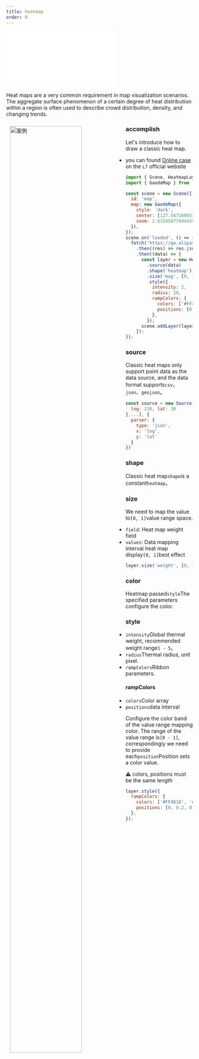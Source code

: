 ```yaml
---
title: heatmap
order: 0
---
```


<embed src="@/docs/api/common/style.md"></embed>

Heat maps are a very common requirement in map visualization scenarios. The aggregate surface phenomenon of a certain degree of heat distribution within a region is often used to describe crowd distribution, density, and changing trends.

<div>
  <div style="width:60%;float:left; margin: 10px;">
    <img  width="80%" alt="案例" src='https://gw.alipayobjects.com/mdn/antv_site/afts/img/A*QstiQq4JBOIAAAAAAAAAAABkARQnAQ'>
  </div>
</div>

### accomplish

Let's introduce how to draw a classic heat map.

- you can found [Online case](/examples/heatmap/heatmap/#heatmap) on the `L7` official website

```javascript
import { Scene, HeatmapLayer } from '@antv/l7';
import { GaodeMap } from '@antv/l7-maps';

const scene = new Scene({
  id: 'map',
  map: new GaodeMap({
    style: 'dark',
    center: [127.5671666579043, 7.445038892195569],
    zoom: 2.632456779444394,
  }),
});
scene.on('loaded', () => {
  fetch('https://gw.alipayobjects.com/os/basement_prod/d3564b06-670f-46ea-8edb-842f7010a7c6.json')
    .then((res) => res.json())
    .then((data) => {
      const layer = new HeatmapLayer({})
        .source(data)
        .shape('heatmap')
        .size('mag', [0, 1.0]) // weight映射通道
        .style({
          intensity: 2,
          radius: 20,
          rampColors: {
            colors: ['#FF4818', '#F7B74A', '#FFF598', '#91EABC', '#2EA9A1', '#206C7C'].reverse(),
            positions: [0, 0.2, 0.4, 0.6, 0.8, 1.0],
          },
        });
      scene.addLayer(layer);
    });
});
```

### source

Classic heat maps only support point data as the data source, and the data format supports`csv`、`json`、`geojson`。

```js
const source = new Source([{
  lng: 120, lat: 30
},...], {
  parser: {
    type: 'json',
    x: 'lng',
    y: 'lat'
  }
})
```

### shape

Classic heat map`shape`is a constant`heatmap`。

### size

We need to map the value to`[0, 1]`value range space.

- `field`: Heat map weight field
- `values`: Data mapping interval heat map display`[0, 1]`best effect

```javascript
layer.size('weight', [0, 1]);
```

### color

Heatmap passed`style`The specified parameters configure the color.

### style

- `intensity`Global thermal weight, recommended weight range`1 - 5`。
- `radius`Thermal radius, unit pixel.
- `rampColors`Ribbon parameters.

#### rampColors

- `colors`Color array
- `positions`data interval

Configure the color band of the value range mapping color. The range of the value range is`[0 - 1]`, correspondingly we need to provide each`position`Position sets a color value.

⚠️ colors, positions must be the same length

```javascript
layer.style({
  rampColors: {
    colors: ['#FF4818', '#F7B74A', '#FFF598', '#91EABC', '#2EA9A1', '#206C7C'],
    positions: [0, 0.2, 0.4, 0.6, 0.8, 1.0],
  },
});
```
